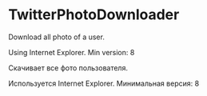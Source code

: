 TwitterPhotoDownloader
======================

Download all photo of a user.

Using Internet Explorer. Min version: 8

Скачивает все фото пользователя.

Используется Internet Explorer. Минимальная версия: 8
